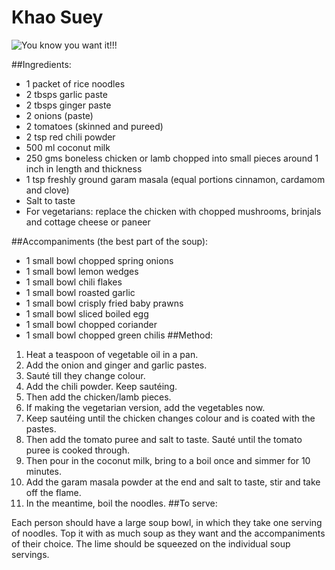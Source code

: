 # Khao Suey
![You know you want it!!!](http://si.wsj.net/public/resources/images/BN-FR140_isoup_G_20141120215648.jpg)

##Ingredients:
- 1 packet of rice noodles
- 2 tbsps garlic paste
- 2 tbsps ginger paste
- 2 onions (paste)
- 2 tomatoes (skinned and pureed)
- 2 tsp red chili powder
- 500 ml coconut milk
- 250 gms boneless chicken or lamb chopped into small pieces around 1 inch in length and thickness
- 1 tsp freshly ground garam masala (equal portions cinnamon, cardamom and clove)
- Salt to taste
- For vegetarians: replace the chicken with chopped mushrooms, brinjals and cottage cheese or paneer

##Accompaniments (the best part of the soup):

- 1 small bowl chopped spring onions
- 1 small bowl lemon wedges
- 1 small bowl chili flakes
- 1 small bowl roasted garlic
- 1 small bowl crisply fried baby prawns
- 1 small bowl sliced boiled egg
- 1 small bowl chopped coriander
- 1 small bowl chopped green chilis
##Method:

1. Heat a teaspoon of vegetable oil in a pan. 
2. Add the onion and ginger and garlic pastes. 
3. Sauté till they change colour.
4. Add the chili powder. Keep sautéing.
5. Then add the chicken/lamb pieces.
6. If making the vegetarian version, add the vegetables now.
7. Keep sautéing until the chicken changes colour and is coated with the pastes. 
8. Then add the tomato puree and salt to taste. Sauté until the tomato puree is cooked through.
9. Then pour in the coconut milk, bring to a boil once and simmer for 10 minutes. 
10. Add the garam masala powder at the end and salt to taste, stir and take off the flame.
11. In the meantime, boil the noodles.
##To serve: 

Each person should have a large soup bowl, in which they take one serving of noodles. 
Top it with as much soup as they want and the accompaniments of their choice. 
The lime should be squeezed on the individual soup servings.
